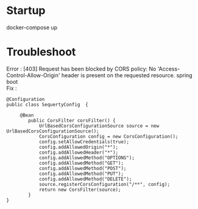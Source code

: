 # Startup

docker-compose up

# Troubleshoot
Error : [403]  Request has been blocked by CORS policy: No 'Access-Control-Allow-Origin' header is present on the requested resource. spring boot <br>
Fix :

```
@Configuration
public class SequertyConfig  {

	 @Bean
	    public CorsFilter corsFilter() {
	        UrlBasedCorsConfigurationSource source = new UrlBasedCorsConfigurationSource();
	        CorsConfiguration config = new CorsConfiguration();
	        config.setAllowCredentials(true);
	        config.addAllowedOrigin("*");
	        config.addAllowedHeader("*");
	        config.addAllowedMethod("OPTIONS");
	        config.addAllowedMethod("GET");
	        config.addAllowedMethod("POST");
	        config.addAllowedMethod("PUT");
	        config.addAllowedMethod("DELETE");
	        source.registerCorsConfiguration("/**", config);
	        return new CorsFilter(source);
	    }
}

```
